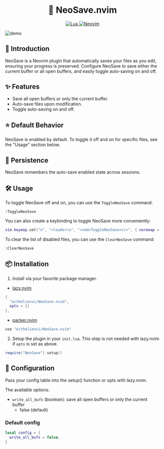<h1 align="center">
💾  NeoSave.nvim
</h1>

<p align="center">
  <a href="http://www.lua.org">
    <img
      alt="Lua"
      src="https://img.shields.io/badge/Lua-blue.svg?style=for-the-badge&logo=lua"
    />
  </a>
  <a href="https://neovim.io/">
    <img
      alt="Neovim"
      src="https://img.shields.io/badge/NeoVim-%2357A143.svg?&style=for-the-badge&logo=neovim&logoColor=white"
    />
  </a>
</p>

![demo](https://raw.githubusercontent.com/ecthelionvi/Images/main/NeoSave.gif)

## 📢  Introduction

NeoSave is a Neovim plugin that automatically saves your files as you edit, ensuring your progress is preserved. Configure NeoSave to save either the current buffer or all open buffers, and easily toggle auto-saving on and off.

## ✨  Features

- Save all open buffers or only the current buffer.
- Auto-save files upon modification.
- Toggle auto-saving on and off.

## ⭐  Default Behavior

NeoSave is enabled by default. To toggle it off and on for specific files, see the "Usage" section below.

## 💾  Persistence

NeoSave remembers the auto-save enabled state across sessions.

## 🛠️  Usage

To toggle NeoSave off and on, you can use the `ToggleNeoSave` command:

```vim
:ToggleNeoSave
```
You can also create a keybinding to toggle NeoSave more conveniently:

```lua
vim.keymap.set("n", "<leader>s", "<cmd>ToggleNeoSave<cr>", { noremap = true, silent = true })
```
To clear the list of disabled files, you can use the `ClearNeoSave` command:

```vim
:ClearNeoSave
```
## 📦  Installation

1. Install via your favorite package manager.

- [lazy.nvim](https://github.com/folke/lazy.nvim)
```lua
{
  "ecthelionvi/NeoSave.nvim",
  opts = {}
},
```

- [packer.nvim](https://github.com/wbthomason/packer.nvim)
```lua
use "ecthelionvi/NeoSave.nvim"
```

2. Setup the plugin in your `init.lua`. This step is not needed with lazy.nvim if `opts` is set as above.

```lua
require("NeoSave").setup()
```

## 🔧  Configuration

Pass your config table into the setup() function or opts with lazy.nvim.

The available options:

- `write_all_bufs` (boolean): save all open buffers or only the current buffer
  - false (default)

### Default config

```Lua
local config = {
  write_all_bufs = false,
}
```
